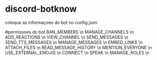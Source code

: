 # discord-botknow

coloque as informaçoes do bot no config.json

#permissoes do bot
BAN_MEMBERS \n
MANAGE_CHANNELS \n
ADD_REACTIONS \n
VIEW_CHANNEL \n
SEND_MESSAGES \n
SEND_TTS_MESSAGES \n
MANAGE_MESSAGES \n
EMBED_LINKS \n
ATTACH_FILES \n
READ_MESSAGE_HISTORY \n
MENTION_EVERYONE \n
USE_EXTERNAL_EMOJIS \n
CONNECT \n
SPEAK \n
MANAGE_ROLES \n

